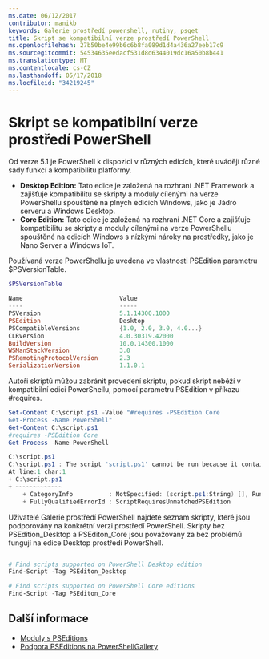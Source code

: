 ```yaml
---
ms.date: 06/12/2017
contributor: manikb
keywords: Galerie prostředí powershell, rutiny, psget
title: Skript se kompatibilní verze prostředí PowerShell
ms.openlocfilehash: 27b50be4e99b6c6b8fa089d1d4a436a27eeb17c9
ms.sourcegitcommit: 54534635eedacf531d8d6344019dc16a50b8b441
ms.translationtype: MT
ms.contentlocale: cs-CZ
ms.lasthandoff: 05/17/2018
ms.locfileid: "34219245"
---
```

# <a name="script-with-compatible-powershell-editions"></a>Skript se kompatibilní verze prostředí PowerShell

Od verze 5.1 je PowerShell k dispozici v různých edicích, které uvádějí různé sady funkcí a kompatibilitu platformy.

- **Desktop Edition:** Tato edice je založená na rozhraní .NET Framework a zajišťuje kompatibilitu se skripty a moduly cílenými na verze PowerShellu spouštěné na plných edicích Windows, jako je Jádro serveru a Windows Desktop.
- **Core Edition:** Tato edice je založená na rozhraní .NET Core a zajišťuje kompatibilitu se skripty a moduly cílenými na verze PowerShellu spouštěné na edicích Windows s nízkými nároky na prostředky, jako je Nano Server a Windows IoT.

Používaná verze PowerShellu je uvedena ve vlastnosti PSEdition parametru $PSVersionTable.

```powershell
$PSVersionTable

Name                           Value
----                           -----
PSVersion                      5.1.14300.1000
PSEdition                      Desktop
PSCompatibleVersions           {1.0, 2.0, 3.0, 4.0...}
CLRVersion                     4.0.30319.42000
BuildVersion                   10.0.14300.1000
WSManStackVersion              3.0
PSRemotingProtocolVersion      2.3
SerializationVersion           1.1.0.1
```

Autoři skriptů můžou zabránit provedení skriptu, pokud skript neběží v kompatibilní edici PowerShellu, pomocí parametru PSEdition v příkazu #requires.

```powershell
Set-Content C:\script.ps1 -Value "#requires -PSEdition Core
Get-Process -Name PowerShell"
Get-Content C:\script.ps1
#requires -PSEdition Core
Get-Process -Name PowerShell

C:\script.ps1
C:\script.ps1 : The script 'script.ps1' cannot be run because it contained a "#requires" statement for PowerShell Core edition. The edition of PowerShell that is required by the script does not match the currently running PowerShell Desktop edition.
At line:1 char:1
+ C:\script.ps1
+ ~~~~~~~~~~~~~
    + CategoryInfo          : NotSpecified: (script.ps1:String) [], RuntimeException
    + FullyQualifiedErrorId : ScriptRequiresUnmatchedPSEdition
```

Uživatelé Galerie prostředí PowerShell najdete seznam skripty, které jsou podporovány na konkrétní verzi prostředí PowerShell.
Skripty bez PSEdition_Desktop a PSEditon_Core jsou považovány za bez problémů fungují na edice Desktop prostředí PowerShell.

```powershell

# Find scripts supported on PowerShell Desktop edition
Find-Script -Tag PSEditon_Desktop

# Find scripts supported on PowerShell Core editions
Find-Script -Tag PSEditon_Core

```

## <a name="more-details"></a>Další informace

- [Moduly s PSEditions](module-psedition-support.md)
- [Podpora PSEditions na PowerShellGallery](../how-to/finding-items/searching-by-psedition.md)